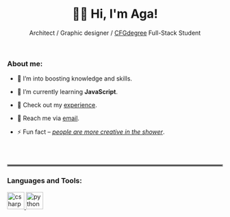 <h1 align="center">👋🏻 Hi, I'm Aga!  </h1>
<p align="center">Architect / Graphic designer / <a href="https://github.com/CFGer">CFGdegree</a> Full-Stack Student</p><br>

<h3 align="left">About me:</h3>

- 🔭 I’m into boosting knowledge and skills.

- 🌱 I’m currently learning **JavaScript**.

- 📄 Check out my [experience](https://www.agthiel.de).

- 💬 Reach me via [email](mailto:ag.thiel.arc@gmail.com?subject=[GitHub]%20Outreach).

- ⚡ Fun fact – <ins>*people are more creative in the shower*</ins>.

<!--<h3 align="left">Connect with me:</h3>
<p align="left">
<a href="https://discord.gg/Aga#4386" target="blank"><img align="center" src="https://raw.githubusercontent.com/rahuldkjain/github-profile-readme-generator/master/src/images/icons/Social/discord.svg" alt="Aga#4386" height="30" width="40" /></a>
</p> -->
<br><br>

<hr style="border:2px solid gray">

<h3 align="left">Languages and Tools:</h3>
<p align="left">
  <a href="https://www.w3schools.com/cs/" target="_blank" rel="noreferrer">
    <img src="https://www.svgrepo.com/show/305920/csharp.svg" alt="csharp" width="40" height="40" class="icon" />
  </a>
  <a href="https://www.python.org" target="_blank" rel="noreferrer">
    <img src="https://upload.wikimedia.org/wikipedia/commons/d/d3/Python_icon_%28black_and_white%29.svg" alt="python" width="40" height="40" class="icon" />
  </a>
  <!-- Add more SVG icons here -->
</p>

<style>
  @media (prefers-color-scheme: dark) {
    .icon {
      filter: invert(1);
    }
  }
</style>


<!--<h3 align="left">Support:</h3>
<p><a href="https://www.buymeacoffee.com/https://www.buymeacoffee.com/aginsideout"> <img align="left" src="https://cdn.buymeacoffee.com/buttons/v2/default-yellow.png" height="50" width="210" alt="https://www.buymeacoffee.com/aginsideout" /></a></p> -->

<br><br>

